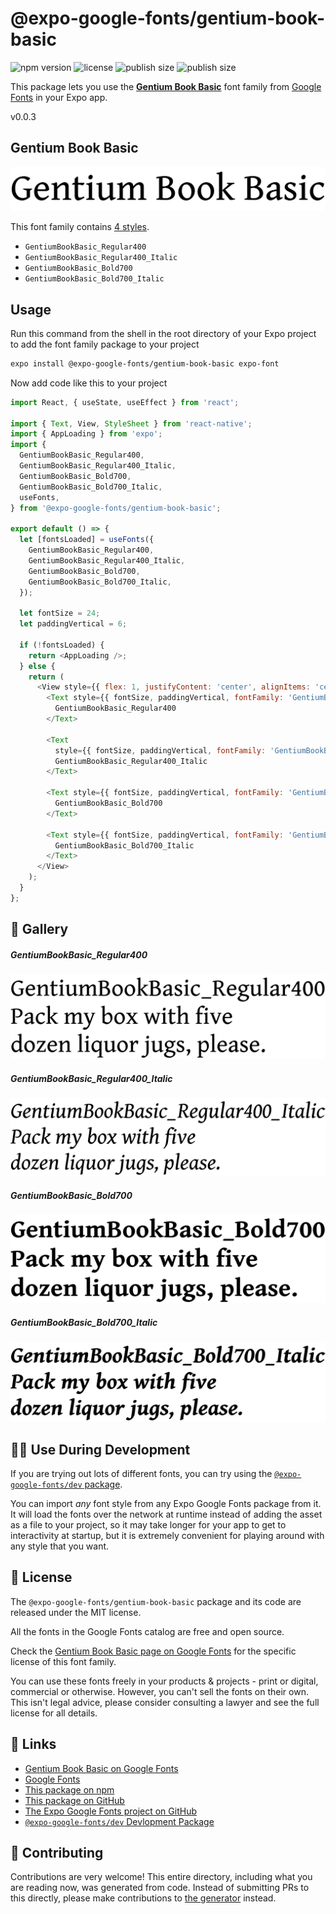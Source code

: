 # @expo-google-fonts/gentium-book-basic

![npm version](https://flat.badgen.net/npm/v/@expo-google-fonts/gentium-book-basic)
![license](https://flat.badgen.net/github/license/expo/google-fonts)
![publish size](https://flat.badgen.net/packagephobia/install/@expo-google-fonts/gentium-book-basic)
![publish size](https://flat.badgen.net/packagephobia/publish/@expo-google-fonts/gentium-book-basic)

This package lets you use the [**Gentium Book Basic**](https://fonts.google.com/specimen/Gentium+Book+Basic) font family from [Google Fonts](https://fonts.google.com/) in your Expo app.

v0.0.3

## Gentium Book Basic

![Gentium Book Basic](./font-family.png)

This font family contains [4 styles](#-gallery).

- `GentiumBookBasic_Regular400`
- `GentiumBookBasic_Regular400_Italic`
- `GentiumBookBasic_Bold700`
- `GentiumBookBasic_Bold700_Italic`

## Usage

Run this command from the shell in the root directory of your Expo project to add the font family package to your project
```sh
expo install @expo-google-fonts/gentium-book-basic expo-font
```

Now add code like this to your project
```js
import React, { useState, useEffect } from 'react';

import { Text, View, StyleSheet } from 'react-native';
import { AppLoading } from 'expo';
import {
  GentiumBookBasic_Regular400,
  GentiumBookBasic_Regular400_Italic,
  GentiumBookBasic_Bold700,
  GentiumBookBasic_Bold700_Italic,
  useFonts,
} from '@expo-google-fonts/gentium-book-basic';

export default () => {
  let [fontsLoaded] = useFonts({
    GentiumBookBasic_Regular400,
    GentiumBookBasic_Regular400_Italic,
    GentiumBookBasic_Bold700,
    GentiumBookBasic_Bold700_Italic,
  });

  let fontSize = 24;
  let paddingVertical = 6;

  if (!fontsLoaded) {
    return <AppLoading />;
  } else {
    return (
      <View style={{ flex: 1, justifyContent: 'center', alignItems: 'center' }}>
        <Text style={{ fontSize, paddingVertical, fontFamily: 'GentiumBookBasic_Regular400' }}>
          GentiumBookBasic_Regular400
        </Text>

        <Text
          style={{ fontSize, paddingVertical, fontFamily: 'GentiumBookBasic_Regular400_Italic' }}>
          GentiumBookBasic_Regular400_Italic
        </Text>

        <Text style={{ fontSize, paddingVertical, fontFamily: 'GentiumBookBasic_Bold700' }}>
          GentiumBookBasic_Bold700
        </Text>

        <Text style={{ fontSize, paddingVertical, fontFamily: 'GentiumBookBasic_Bold700_Italic' }}>
          GentiumBookBasic_Bold700_Italic
        </Text>
      </View>
    );
  }
};

```

## 🔡 Gallery

##### GentiumBookBasic_Regular400
![GentiumBookBasic_Regular400](./0323cf4ee5a40f059eff7a114c130fd29fb414699c37336d6d305d42e3d30318.ttf.png)

##### GentiumBookBasic_Regular400_Italic
![GentiumBookBasic_Regular400_Italic](./105db1c75307402ef0aaf8126c049e1910ec90f6a89c2745ac1fff1eb7525d03.ttf.png)

##### GentiumBookBasic_Bold700
![GentiumBookBasic_Bold700](./743cd21e49c299921cf5cdf719c179e0adc85a19aa73a142726805c1cb607f82.ttf.png)

##### GentiumBookBasic_Bold700_Italic
![GentiumBookBasic_Bold700_Italic](./73ca1eff2db69f993bfff34753f6f216404bceaeb657dbf84734a8bce6f279a5.ttf.png)


## 👩‍💻 Use During Development

If you are trying out lots of different fonts, you can try using the [`@expo-google-fonts/dev` package](https://github.com/expo/google-fonts/tree/master/font-packages/dev#readme).

You can import *any* font style from any Expo Google Fonts package from it. It will load the fonts
over the network at runtime instead of adding the asset as a file to your project, so it may take longer
for your app to get to interactivity at startup, but it is extremely convenient
for playing around with any style that you want.

## 📖 License

The `@expo-google-fonts/gentium-book-basic` package and its code are released under the MIT license.

All the fonts in the Google Fonts catalog are free and open source.

Check the [Gentium Book Basic page on Google Fonts](https://fonts.google.com/specimen/Gentium+Book+Basic) for the specific license of this font family.

You can use these fonts freely in your products & projects - print or digital, commercial or otherwise. However, you can't sell the fonts on their own. This isn't legal advice, please consider consulting a lawyer and see the full license for all details.

## 🔗 Links

- [Gentium Book Basic on Google Fonts](https://fonts.google.com/specimen/Gentium+Book+Basic)
- [Google Fonts](https://fonts.google.com/)
- [This package on npm](https://www.npmjs.com/package/@expo-google-fonts/gentium-book-basic)
- [This package on GitHub](https://github.com/expo/google-fonts/tree/master/font-packages/gentium-book-basic)
- [The Expo Google Fonts project on GitHub](https://github.com/expo/google-fonts)
- [`@expo-google-fonts/dev` Devlopment Package](https://github.com/expo/google-fonts/tree/master/font-packages/dev)


## 🤝 Contributing

Contributions are very welcome! This entire directory, including what you are reading now, was generated from code. Instead of submitting PRs to this directly, please make contributions to [the generator](https://github.com/expo/google-fonts/tree/master/packages/generator) instead.
